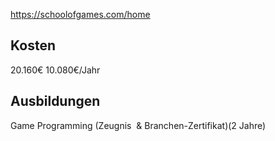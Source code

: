 https://schoolofgames.com/home
## Kosten
20.160€
10.080€/Jahr
## Ausbildungen
Game Programming (Zeugnis  & Branchen-Zertifikat)(2 Jahre)